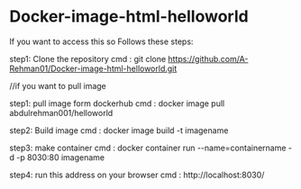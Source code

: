 # Docker-image-html-helloworld


If you want to access this so Follows these steps:

step1: Clone the repository
cmd  : git clone https://github.com/A-Rehman01/Docker-image-html-helloworld.git

//if you want to pull image

step1: pull image form dockerhub
cmd  : docker image pull abdulrehman001/helloworld

step2: Build  image
cmd  : docker image build -t imagename

step3: make container
cmd  : docker container run --name=containername -d -p 8030:80 imagename

step4: run this address on your browser
cmd  : http://localhost:8030/
